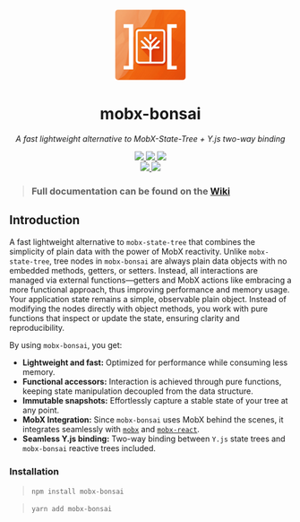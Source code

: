 <p align="center">
  <img src="./logo.png" height="128" />
  <h1 align="center">mobx-bonsai</h1>
</p>
<p align="center">
  <i>A fast lightweight alternative to MobX-State-Tree + Y.js two-way binding</i>
</p>

<p align="center">
  <a aria-label="NPM version" href="https://www.npmjs.com/package/mobx-bonsai">
    <img src="https://img.shields.io/npm/v/mobx-bonsai.svg?style=for-the-badge&logo=npm&labelColor=333" />
  </a>
  <a aria-label="License" href="./LICENSE">
    <img src="https://img.shields.io/npm/l/mobx-bonsai.svg?style=for-the-badge&labelColor=333" />
  </a>
  <a aria-label="Types" href="./packages/lib/tsconfig.json">
    <img src="https://img.shields.io/npm/types/mobx-bonsai.svg?style=for-the-badge&logo=typescript&labelColor=333" />
  </a>
  <br />
  <a aria-label="CI" href="https://github.com/xaviergonz/mobx-bonsai/actions/workflows/main.yml">
    <img src="https://img.shields.io/github/actions/workflow/status/xaviergonz/mobx-bonsai/main.yml?branch=master&label=CI&logo=github&style=for-the-badge&labelColor=333" />
  </a>
  <a aria-label="Codecov" href="https://codecov.io/gh/xaviergonz/mobx-bonsai">
    <img src="https://img.shields.io/codecov/c/github/xaviergonz/mobx-bonsai?token=6MLRFUBK8V&label=codecov&logo=codecov&style=for-the-badge&labelColor=333" />
  </a>
</p>

> ### Full documentation can be found on the [Wiki](https://github.com/xaviergonz/mobx-bonsai/wiki)

## Introduction

A fast lightweight alternative to `mobx-state-tree` that combines the simplicity of plain data with the power of MobX reactivity. Unlike `mobx-state-tree`, tree nodes in `mobx-bonsai` are always plain data objects with no embedded methods, getters, or setters. Instead, all interactions are managed via external functions—getters and MobX actions like embracing a more functional approach, thus improving performance and memory usage. Your application state remains a simple, observable plain object. Instead of modifying the nodes directly with object methods, you work with pure functions that inspect or update the state, ensuring clarity and reproducibility.

By using `mobx-bonsai`, you get:

- **Lightweight and fast:** Optimized for performance while consuming less memory.
- **Functional accessors:** Interaction is achieved through pure functions, keeping state manipulation decoupled from the data structure.
- **Immutable snapshots:** Effortlessly capture a stable state of your tree at any point.
- **MobX Integration:** Since `mobx-bonsai` uses MobX behind the scenes, it integrates seamlessly with [`mobx`](https://mobx.js.org) and [`mobx-react`](https://github.com/mobxjs/mobx-react).
- **Seamless Y.js binding:** Two-way binding between `Y.js` state trees and `mobx-bonsai` reactive trees included.

### Installation

> `npm install mobx-bonsai`

> `yarn add mobx-bonsai`
